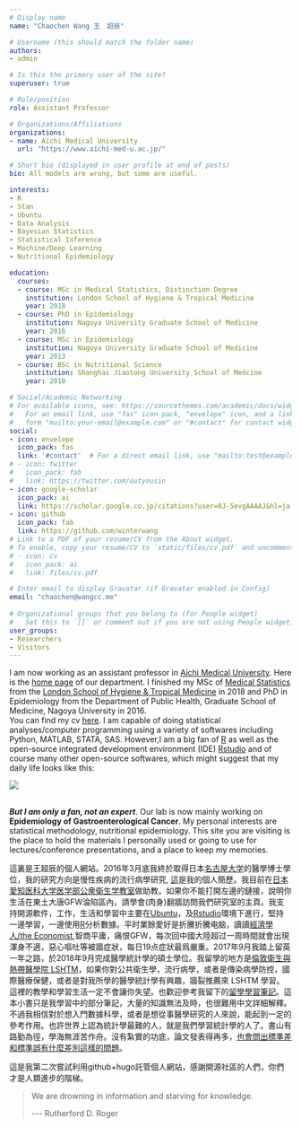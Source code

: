 ```yaml
---
# Display name
name: "Chaochen Wang 王　超辰"

# Username (this should match the folder name)
authors:
- admin

# Is this the primary user of the site?
superuser: true

# Role/position
role: Assistant Professor

# Organizations/Affiliations
organizations:
- name: Aichi Medical University
  url: "https://www.aichi-med-u.ac.jp/"

# Short bio (displayed in user profile at end of posts)
bio: All models are wrong, but some are useful.

interests:
- R
- Stan
- Ubuntu
- Data Analysis 
- Bayesian Statistics
- Statistical Inference
- Machine/Deep Learning
- Nutritional Epidemiology

education:
  courses:
  - course: MSc in Medical Statistics, Distinction Degree
    institution: London School of Hygiene & Tropical Medicine
    year: 2018
  - course: PhD in Epidemiology
    institution: Nagoya University Graduate School of Medicine
    year: 2016
  - course: MSc in Epidemiology
    institution: Nagoya University Graduate School of Medicine
    year: 2013
  - course: BSc in Nutritional Science
    institution: Shanghai Jiaotong University School of Medcine
    year: 2010

# Social/Academic Networking
# For available icons, see: https://sourcethemes.com/academic/docs/widgets/#icons
#   For an email link, use "fas" icon pack, "envelope" icon, and a link in the
#   form "mailto:your-email@example.com" or "#contact" for contact widget.
social:
- icon: envelope
  icon_pack: fas
  link: '#contact'  # For a direct email link, use "mailto:test@example.org".
# - icon: twitter
#   icon_pack: fab
#   link: https://twitter.com/outyousin
- icon: google-scholar
  icon_pack: ai
  link: https://scholar.google.co.jp/citations?user=0J-5evgAAAAJ&hl=ja
- icon: github
  icon_pack: fab
  link: https://github.com/winterwang
# Link to a PDF of your resume/CV from the About widget.
# To enable, copy your resume/CV to `static/files/cv.pdf` and uncomment the lines below.  
# - icon: cv
#   icon_pack: ai
#   link: files/cv.pdf

# Enter email to display Gravatar (if Gravatar enabled in Config)
email: "chaochen@wangcc.me"
  
# Organizational groups that you belong to (for People widget)
#   Set this to `[]` or comment out if you are not using People widget.  
user_groups:
- Researchers
- Visitors
---
```


I am now working as an assistant professor in [Aichi Medical University](http://www.aichi-med-u.ac.jp/). Here is the [home page](http://dph-amu.umin.jp) of our department. I finished my MSc of [Medical Statistics](https://www.lshtm.ac.uk/study/masters/medical-statistics) from the [London School of Hygiene & Tropical Medicine](https://www.lshtm.ac.uk/) in 2018 and PhD in Epidemiology from the Department of Public Health, Graduate School of Medicine, Nagoya University in 2016. <br> You can find my cv [here](https://github.com/winterwang/markdown_cv/raw/master/Rmarkdown/rap-2pg-cv.pdf). I am capable of doing statistical analyses/computer programming using a variety of softwares including Python, MATLAB, STATA, SAS. However,I am a big fan of [R](https://www.r-project.org/) as well as the open-source integrated development environment (IDE) [Rstudio](https://www.rstudio.com/) and of course many other open-source softwares, which might suggest that my daily life looks like this:


![](/gif/working.gif)



<br> _**But I am only a fan, not an expert**_. Our lab is now mainly working on **Epidemiology of Gastroenterological Cancer**. My personal interests are statistical methodology, nutritional epidemiology. This site you are visiting is the place to hold the materials I personally used or going to use for lectures/conference presentations, and a place to keep my memories. 

這裏是王超辰的個人網站。2016年3月底我終於取得日本[名古屋大学](http://www.med.nagoya-u.ac.jp/medical/)的醫學博士學位，我的研究方向是慢性疾病的流行病學研究, [這](https://github.com/winterwang/markdown_cv/raw/master/Rmarkdown/rap-2pg-cv.pdf)是我的個人簡歷。我目前在[日本愛知医科大学医学部公衆衛生学教室](http://dph-amu.umin.jp)做助教。如果你不能打開左邊的鏈接，說明你生活在東土大唐GFW淪陷區內，請學會(肉身)翻牆訪問我們研究室的主頁。我支持開源軟件，工作，生活和學習中主要在[Ubuntu](https://www.ubuntu.com/)，及[Rstudio](https://www.rstudio.com/)環境下進行，堅持一邊學習，一邊使用[R](https://www.r-project.org/)分析數據。平时業餘愛好是折騰折騰电脑，讀讀[經濟學人/the Economist](http://www.economist.com/),智商平庸，痛恨GFW，每次回中國大陸超过一周時間就會出現渾身不適，惡心嘔吐等被牆症狀，每日19点症狀最爲嚴重。2017年9月我踏上留英一年之路，於2018年9月完成醫學統計學的碩士學位。我留學的地方是[倫敦衛生與熱帶醫學院 LSHTM](https://www.lshtm.ac.uk/)，如果你對公共衛生學，流行病學，或者是傳染病學防控，國際醫療保健，或者是對我所學的醫學統計學有興趣，牆裂推薦來 LSHTM 學習。這裡的教學和學習生活一定不會讓你失望。也歡迎參考我留下的[留學學習筆記](http://wangcc.me/LSHTMlearningnote/)。這本小書只是我學習中的部分筆記，大量的知識無法及時，也很難用中文詳細解釋。不過我相信對於想入門數據科學，或者是想從事醫學研究的人來說，能起到一定的參考作用。也許世界上認為統計學最難的人，就是我們學習統計學的人了。書山有路勤為徑，學海無涯苦作舟。沒有紮實的功底，論文發表得再多，[也會問出標準差和標準誤有什麼差別這樣的問題](https://www.researchgate.net/post/What_is_the_difference_between_meanSD_and_meanSE)。

這是我第二次嘗試利用github+hugo託管個人網站，感謝開源社區的人們，你們才是人類進步的階梯。


> We are drowning in information and starving for knowledge.
>
> --- Rutherford D. Roger